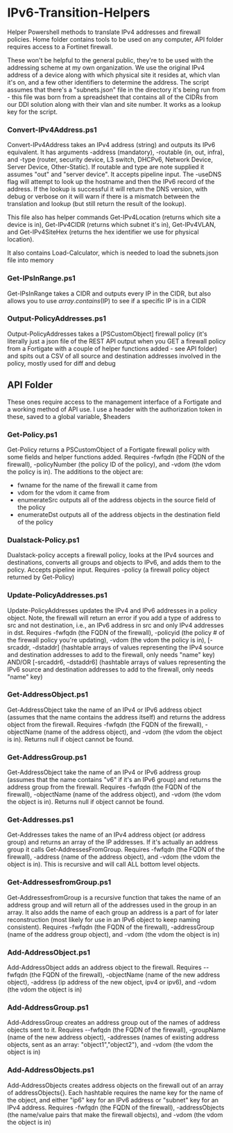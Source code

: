 # IPv6-Transition-Helpers
Helper Powershell methods to translate IPv4 addresses and firewall policies. Home folder contains tools to be used on any computer, API folder requires access to a Fortinet firewall.

These won't be helpful to the general public, they're to be used with the addressing scheme at my own organization. We use the original IPv4 address of a device along with which physical site it resides at, which vlan it's on, and a few other identifiers to determine the address. The script assumes that there's a "subnets.json" file in the directory it's being run from - this file was born from a spreadsheet that contains all of the CIDRs from our DDI solution along with their vlan and site number. It works as a lookup key for the script.

### Convert-IPv4Address.ps1
Convert-IPv4Address takes an IPv4 address (string) and outputs its IPv6 equivalent. It has arguments -address (mandatory), -routable (in, out, infra), and -type (router, security device, L3 switch, DHCPv6, Network Device, Server Device, Other-Static). If routable and type are note supplied it assumes "out" and "server device". It accepts pipeline input. The -useDNS flag will attempt to look up the hostname and then the IPv6 record of the address. If the lookup is successful it will return the DNS version, with debug or verbose on it will warn if there is a mismatch between the translation and lookup (but still return the result of the lookup).

This file also has helper commands Get-IPv4Location (returns which site a device is in), Get-IPv4CIDR (returns which subnet it's in), Get-IPv4VLAN, and Get-IPv4SiteHex (returns the hex identifier we use for physical location).

It also contains Load-Calculator, which is needed to load the subnets.json file into memory

### Get-IPsInRange.ps1
Get-IPsInRange takes a CIDR and outputs every IP in the CIDR, but also allows you to use $array.contains($IP) to see if a specific IP is in a CIDR

### Output-PolicyAddresses.ps1
Output-PolicyAddresses takes a [PSCustomObject] firewall policy (it's literally just a json file of the REST API output when you GET a firewall policy from a Fortigate with a couple of helper functions added - see API folder) and spits out a CSV of all source and destination addresses involved in the policy, mostly used for diff and debug

## API Folder
These ones require access to the management interface of a Fortigate and a working method of API use. I use a header with the authorization token in these, saved to a global variable, $headers

### Get-Policy.ps1
Get-Policy returns a PSCustomObject of a Fortigate firewall policy with some fields and helper functions added. Requires -fwfqdn (the FQDN of the firewall), -policyNumber (the policy ID of the policy), and -vdom (the vdom the policy is in). The additions to the object are: 
- fwname for the name of the firewall it came from
- vdom for the vdom it came from
- enumerateSrc outputs all of the address objects in the source field of the policy
- enumerateDst outputs all of the address objects in the destination field of the policy

### Dualstack-Policy.ps1
Dualstack-policy accepts a firewall policy, looks at the IPv4 sources and destinations, converts all groups and objects to IPv6, and adds them to the policy. Accepts pipeline input. Requires -policy (a firewall policy object returned by Get-Policy)

### Update-PolicyAddresses.ps1
Update-PolicyAddresses updates the IPv4 and IPv6 addresses in a policy object. Note, the firewall will return an error if you add a type of address to src and not destination, i.e., an IPv6 address in src and only IPv4 addresses in dst. Requires -fwfqdn (the FQDN of the firewall), -policyid (the policy # of the firewall policy you're updating), -vdom (the vdom the policy is in), [-srcaddr, -dstaddr] (hashtable arrays of values representing the IPv4 source and destination addresses to add to the firewall, only needs "name" key) AND/OR [-srcaddr6, -dstaddr6] (hashtable arrays of values representing the IPv6 source and destination addresses to add to the firewall, only needs "name" key)

### Get-AddressObject.ps1
Get-AddressObject take the name of an IPv4 or IPv6 address object (assumes that the name contains the address itself) and returns the address object from the firewall. Requires -fwfqdn (the FQDN of the firewall), -objectName (name of the address object), and -vdom (the vdom the object is in). Returns null if object cannot be found.

### Get-AddressGroup.ps1
Get-AddressObject take the name of an IPv4 or IPv6 address group (assumes that the name contains "v6" if it's an IPv6 group) and returns the address group from the firewall. Requires -fwfqdn (the FQDN of the firewall), -objectName (name of the address object), and -vdom (the vdom the object is in). Returns null if object cannot be found.

### Get-Addresses.ps1
Get-Addresses takes the name of an IPv4 address object (or address group) and returns an array of the IP addresses. If it's actually an address group it calls Get-AddressesFromGroup. Requires -fwfqdn (the FQDN of the firewall), -address (name of the address object), and -vdom (the vdom the object is in). This is recursive and will call ALL bottom level objects.

### Get-AddressesfromGroup.ps1
Get-AddressesfromGroup is a recursive function that takes the name of an address group and will return all of the addresses used in the group in an array. It also adds the name of each group an address is a part of for later reconstruction (most likely for use in an IPv6 object to keep naming consistent). Requires -fwfqdn (the FQDN of the firewall), -addressGroup (name of the address group object), and -vdom (the vdom the object is in)

### Add-AddressObject.ps1
Add-AddressObject adds an address object to the firewall. Requires --fwfqdn (the FQDN of the firewall), -objectName (name of the new address object), -address (ip address of the new object, ipv4 or ipv6), and -vdom (the vdom the object is in)

### Add-AddressGroup.ps1
Add-AddressGroup creates an address group out of the names of address objects sent to it. Requires --fwfqdn (the FQDN of the firewall), -groupName (name of the new address object), -addresses (names of existing address objects, sent as an array: "object1","object2"), and -vdom (the vdom the object is in)

### Add-AddressObjects.ps1 
Add-AddressObjects creates address objects on the firewall out of an array of addressObjects{}. Each hashtable requires the name key for the name of the object, and either "ip6" key for an IPv6 address or "subnet" key for an IPv4 address. Requires -fwfqdn (the FQDN of the firewall), -addressObjects (the name/value pairs that make the firewall objects), and -vdom (the vdom the object is in)




